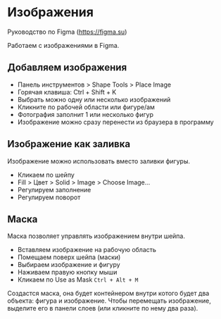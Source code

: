 # Изображения
Руководство по Figma (https://figma.su)

Работаем с изображениями в Figma.

## Добавляем изображения
* Панель инструментов > Shape Tools > Place Image
* Горячая клавиша: Ctrl + Shift + K
* Выбрать можно одну или несколько изображений
* Кликните по рабочей области или фигуре/ам
* Фотография заполнит 1 или несколько фигур
* Изображение можно сразу перенести из браузера в программу

## Изображение как заливка
Изображение можно использовать вместо заливки фигуры.

* Кликаем по шейпу
* Fill > Цвет > Solid > Image > Choose Image...
* Регулируем заполнение
* Регулируем поворот

## Маска
Маска позволяет управлять изображением внутри шейпа.
* Вставляем изображение на рабочую область
* Помещаем поверх шейпа (маски)
* Выбираем изображение и фигуру
* Наживаем правую кнопку мыши
* Кликаем по Use as Mask `Ctrl + Alt + M`

Создастся маска, она будет контейнером внутри котого будет два объекта: фигура и изображение. Чтобы перемещать изображение, выделите его в панели слоев (или кликните по нему два раза).
